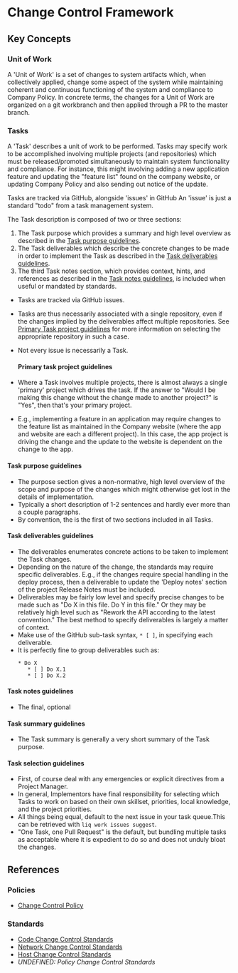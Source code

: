 # Change Control Framework

## Key Concepts

### Unit of Work

A 'Unit of Work' is a set of changes to system artifacts which, when collectively applied, change some aspect of the system while maintaining coherent and continuous functioning of the system and compliance to Company Policy. In concrete terms, the changes for a Unit of Work are organized on a git workbranch and then applied through a PR to the master branch.

### Tasks

A 'Task' describes a unit of work to be performed. Tasks may specify work to be accomplished involving multiple projects (and repositories) which must be released/promoted simultaneously to maintain system functionality and compliance. For instance, this might involving adding a new application feature and updating the "feature list" found on the company website, or updating Company Policy and also sending out notice of the update.

Tasks are tracked via GitHub, alongside 'issues' in GitHub An 'issue' is just a standard "todo" from a task management system.

The Task description is composed of two or three sections:
1. The Task purpose which provides a summary and high level overview as described in the [Task purpose guidelines](#task-purpose-guidelines).
2. The Task deliverables which describe the concrete changes to be made in order to implement the Task as described in the [Task deliverables guidelines](#task-deliverables-guidelines).
3. The third Task notes section, which provides context, hints, and references as described in the [Task notes guidelines](#task-notes-guidelines), is included when useful or mandated by standards.

* Tasks are tracked via GitHub issues.
* Tasks are thus necessarily associated with a single repository, even if the changes implied by the deliverables affect multiple repositories. See [Primary Task project guidelines](#primary-task-project-guidelines) for more information on selecting the appropriate repository in such a case.
* Not every issue is necessarily a Task.
  #### Primary task project guidelines

* Where a Task involves multiple projects, there is almost always a single 'primary' project which drives the task. If the answer to "Would I be making this change without the change made to another project?" is "Yes", then that's your primary project.
* E.g., implementing a feature in an application may require changes to the feature list as maintained in the Company website (where the app and website are each a different project). In this case, the app project is driving the change and the update to the website is dependent on the change to the app.

#### Task purpose guidelines

* The purpose section gives a non-normative, high level overview of the scope and purpose of the changes which might otherwise get lost in the details of implementation.
* Typically a short description of 1-2 sentences and hardly ever more than a couple paragraphs.
* By convention, the is the first of two sections included in all Tasks.

#### Task deliverables guidelines

* The deliverables enumerates concrete actions to be taken to implement the Task changes.
* Depending on the nature of the change, the standards may require specific deliverables. E.g., if the changes require special handling in the deploy process, then a deliverable to update the 'Deploy notes' section of the project Release Notes must be included.
* Deliverables may be fairly low level and specify precise changes to be made such as "Do X in this file. Do Y in this file." Or they may be relatively high level such as "Rework the API according to the latest convention." The best method to specify deliverables is largely a matter of context.
* Make use of the GitHub sub-task syntax, `* [ ]`, in specifying each deliverable.
* It is perfectly fine to group deliverables such as:
  ```
  * Do X
     * [ ] Do X.1
     * [ ] Do X.2
  ```
#### Task notes guidelines

* The final, optional

#### Task summary guidelines

* The Task summary is generally a very short summary of the Task purpose.

#### Task selection guidelines

* First, of course deal with any emergencies or explicit directives from a Project Manager.
* In general, Implementors have final responsibility for selecting which Tasks to work on based on their own skillset, priorities, local knowledge, and the project priorities.
* All things being equal, default to the next issue in your task queue.This can be retrieved with `liq work issues suggest`.
* "One Task, one Pull Request" is the default, but bundling multiple tasks as acceptable where it is expedient to do so and does not unduly bloat the changes.



## References

### Policies

* [Change Control Policy](policies/Change%20Control%20Policy.md)

### Standards

* [Code Change Control Standards](../code/standards/Code%20Change%20Control%20Standards.md)
* [Network Change Control Standards](../network/standards/Network%20Change%20Control%20Standards.md)
* [Host Change Control Standards](../host/standards/Host%20Change%20Control%20Standards.md)
* _*UNDEFINED: Policy Change Control Standards*_

